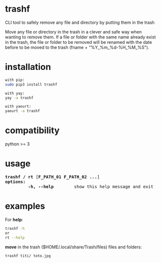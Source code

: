 # trashf
CLI tool to safely remove any file and directory by putting them in the trash  

Move any file or directory in the trash in a clever and safe way when wanting to remove them. If a file or folder with the same name already exist in the trash, the file or folder to be removed will be renamed with the date before to be moved to the trash (fname + "%Y_%m_%d-%H_%M_%S").


# installation
```sh
with pip:
sudo pip3 install trashf

with yay:
yay -a trashf

with yaourt:
yaourt -a trashf
```

# compatibility
python >= 3


# usage
<pre>
<b>trashf / rt</b> [<b>F_PATH_01 F_PATH_02 ...</b>]
<b>options:</b>
<!-- -->         <b>-h, --help</b>        show this help message and exit
</pre>


# examples
For **help**:<br/>
```sh
trashf -h
or
rt --help
```

**move** in the trash ($HOME/.local/share/Trash/files) files and folders:<br/>
```sh
trashf titi/ toto.jpg
```
